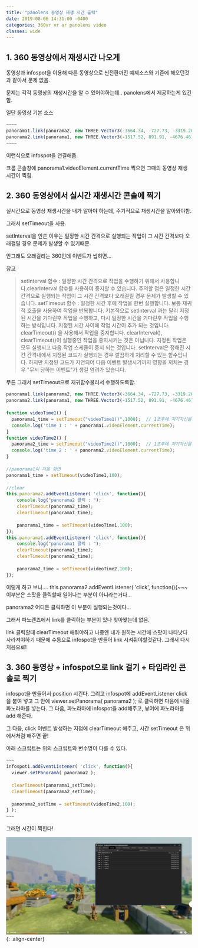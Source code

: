 ```yaml
---
title: "panolens 동영상 재생 시간 출력"
date: 2019-08-06 14:31:00 -0400
categories: 360vr vr ar panolens video
classes: wide
---
```


## 1. 360 동영상에서 재생시간 나오게

동영상과 infospot을 이용해 다른 동영상으로 씬전환까진 예제소스와 기존에 해오던것과 같아서 문제 없음.

문제는 각각 동영상의 재생시간을 알 수 있어야하는데.. panolens에서 제공하는게 있긴 함.

일단 동영상 기본 소스

```javascript
~~~~
panorama1.link(panorama2, new THREE.Vector3(-3664.34, -727.73, -3319.20), 400 );
panorama2.link(panorama1, new THREE.Vector3(-1517.52, 891.91, -4676.46), 400 ); 
~~~~
```

이런식으로 infospot을 연결해줌.

크롬 콘솔창에 panorama1.videoElement.currentTime 찍으면 그때의 동영상 재생시간이 찍힘.

## 2. 360 동영상에서 실시간 재생시간 콘솔에 찍기

실시간으로 동영상 재생시간을 내가 알아야 하는데, 주기적으로 재생시간을 알아와야함.

그래서 setTimeout을 사용.

setInterval을 안쓴 이유는 일정한 시간 간격으로 실행되는 작업이 그 시간 간격보다 오래걸릴 경우 문제가 발생할 수 있기때문.

안그래도 오래걸리는 360인데 이벤트가 씹히면... 

참고

> setInterval 함수 : 일정한 시간 간격으로 작업을 수행하기 위해서 사용합니다.clearInterval 함수를 사용하여 중지할 수 있습니다. 주의할 점은 일정한 시간 간격으로 실행되는 작업이 그 시간 간격보다 오래걸릴 경우 문제가 발생할 수 있습니다.
> setTimeout 함수 : 일정한 시간 후에 작업을 한번 실행합니다. 보통 재귀적 호출을 사용하여 작업을 반복합니다. 기본적으로 setInterval 과는 달리 지정된 시간을 기다린후 작업을 수행하고, 다시 일정한 시간을 기다린후 작업을 수행하는 방식입니다. 지정된 시간 사이에 작업 시간이 추가 되는 것입니다. clearTimeout() 을 사용해서 작업을 중지합니다.
> clearInterval(), clearTimeout()이 실행중인 작업을 중지시키는 것은 아닙니다. 지정된 작업은 모두 실행되고 다음 작업 스케쥴이 중지 되는 것입니다.
> setInterval은 정해진 시간 간격내에서 지정된 코드가 실행되는 경우 깔끔하게 처리할 수 있는 함수입니다. 하지만 지정된 코드가 지연되어 다음 이벤트 발생시기까지 영향을 끼치는 경우 "무시 당하는 이벤트"가 생길 염려가 있습니다.


무튼 그래서 setTimeout으로 재귀함수불러서 수행하도록함.

```javascript
panorama1.link(panorama2, new THREE.Vector3(-3664.34, -727.73, -3319.20), 400 );
panorama2.link(panorama1, new THREE.Vector3(-1517.52, 891.91, -4676.46), 400 ); 

function videoTime1() {
  panorama1_time = setTimeout("videoTime1()",1000);  // 1초후에 자기자신을 호출 
  console.log('time 1 : ' + panorama1.videoElement.currentTime);
}
function videoTime2() {
  panorama2_time = setTimeout("videoTime2()",1000);  // 1초후에 자기자신을 호출
  console.log('time 2 : ' + panorama2.videoElement.currentTime);
}

//panorama1이 처음 화면
panorama1_time = setTimeout(videoTime1,100);

//clear
this.panorama2.addEventListener( 'click', function(){
    console.log("panorama2 클릭 : ");
    clearTimeout(panorama2_time);
    clearTimeout(panorama1_time);

    panorama1_time = setTimeout(videoTime1,100);
});
this.panorama1.addEventListener( 'click', function(){
    console.log("panorama1 클릭 : ");
    clearTimeout(panorama1_time);
    clearTimeout(panorama2_time);

    panorama2_time = setTimeout(videoTime2,100);
});
```

이렇게 하고 보니.... this.panorama2.addEventListener( 'click', function(){~~~ 이부분은 스팟을 클릭할때 일어나는 부분이 아니라는거다...

panorama2 어디든 클릭하면 이 부분이 실행되는것이다...

그래서 파노렌즈에서 link를 클릭하는 부분이 있나 찾아봣는데 없음.

link 클릭할때 clearTimeout 해줘야하고 나중엔 내가 원하는 시간에 스팟이 나타낫다 사라져야하기 때문에 수동으로 infospot을 만들어 link 시켜줘야할것같다. 그래서 다시 처음으로!


## 3. 360 동영상 + infospot으로 link 걸기 + 타임라인 콘솔로 찍기

infospot을 만들어서 position 시킨다. 그리고 infospot에 addEventListener click을 붙여 넣고 그 안에 viewer.setPanorama( panorama2 ); 로 클릭하면 다음에 나올 파노라마를 넣는다. 그 다음, 파노라마에 infospot을 add해주고, 뷰어에 파노라마를 add 해준다.

그 다음, click 이벤트 발생하는 지점에 clearTimeout 해주고, 시간 setTimeout 은 위에서처럼 해주면 끝!

아래 스크립트는 위의 스크립트와 변수명이 다를 수 있다.

```javascript
~~~
infospot1.addEventListener( 'click', function(){
  viewer.setPanorama( panorama2 );

  clearTimeout(panorama1_setTime);
  clearTimeout(panorama2_setTime);

  panorama2_setTime = setTimeout(videoTime2,100);
} );
~~~
```

그러면 시간이 찍힌다!

![image-center](/assets/images/video360.png){: .align-center}

